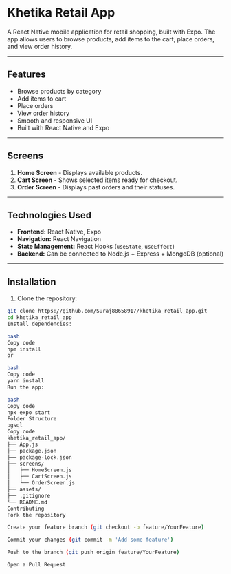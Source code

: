 # Khetika Retail App

A React Native mobile application for retail shopping, built with Expo. The app allows users to browse products, add items to the cart, place orders, and view order history.

---

## Features

- Browse products by category
- Add items to cart
- Place orders
- View order history
- Smooth and responsive UI
- Built with React Native and Expo

---

## Screens

1. **Home Screen** - Displays available products.  
2. **Cart Screen** - Shows selected items ready for checkout.  
3. **Order Screen** - Displays past orders and their statuses.

---

## Technologies Used

- **Frontend:** React Native, Expo  
- **Navigation:** React Navigation  
- **State Management:** React Hooks (`useState`, `useEffect`)  
- **Backend:** Can be connected to Node.js + Express + MongoDB (optional)

---

## Installation

1. Clone the repository:

```bash
git clone https://github.com/Suraj88658917/khetika_retail_app.git
cd khetika_retail_app
Install dependencies:

bash
Copy code
npm install
or

bash
Copy code
yarn install
Run the app:

bash
Copy code
npx expo start
Folder Structure
pgsql
Copy code
khetika_retail_app/
├── App.js
├── package.json
├── package-lock.json
├── screens/
│   ├── HomeScreen.js
│   ├── CartScreen.js
│   └── OrderScreen.js
├── assets/
├── .gitignore
└── README.md
Contributing
Fork the repository

Create your feature branch (git checkout -b feature/YourFeature)

Commit your changes (git commit -m 'Add some feature')

Push to the branch (git push origin feature/YourFeature)

Open a Pull Request
